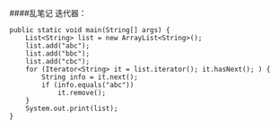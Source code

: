 ####乱笔记
迭代器：

    public static void main(String[] args) {
        List<String> list = new ArrayList<String>();
        list.add("abc");
        list.add("bbc");
        list.add("cbc");
        for (Iterator<String> it = list.iterator(); it.hasNext(); ) {
            String info = it.next();
            if (info.equals("abc"))
                it.remove();
        }
        System.out.print(list);
    }

